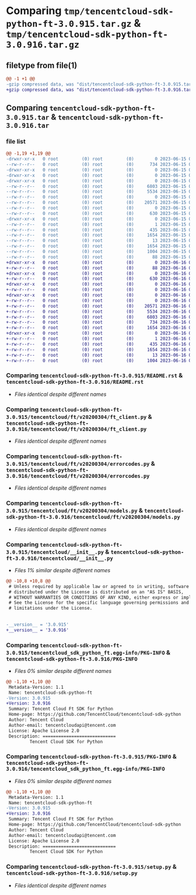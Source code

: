 # Comparing `tmp/tencentcloud-sdk-python-ft-3.0.915.tar.gz` & `tmp/tencentcloud-sdk-python-ft-3.0.916.tar.gz`

## filetype from file(1)

```diff
@@ -1 +1 @@
-gzip compressed data, was "dist/tencentcloud-sdk-python-ft-3.0.915.tar", last modified: Thu Jun 15 00:26:03 2023, max compression
+gzip compressed data, was "dist/tencentcloud-sdk-python-ft-3.0.916.tar", last modified: Fri Jun 16 00:34:16 2023, max compression
```

## Comparing `tencentcloud-sdk-python-ft-3.0.915.tar` & `tencentcloud-sdk-python-ft-3.0.916.tar`

### file list

```diff
@@ -1,19 +1,19 @@
-drwxr-xr-x   0 root         (0) root         (0)        0 2023-06-15 00:26:03.000000 tencentcloud-sdk-python-ft-3.0.915/
--rw-r--r--   0 root         (0) root         (0)      734 2023-06-15 00:26:03.000000 tencentcloud-sdk-python-ft-3.0.915/README.rst
-drwxr-xr-x   0 root         (0) root         (0)        0 2023-06-15 00:26:03.000000 tencentcloud-sdk-python-ft-3.0.915/tencentcloud/
-drwxr-xr-x   0 root         (0) root         (0)        0 2023-06-15 00:26:03.000000 tencentcloud-sdk-python-ft-3.0.915/tencentcloud/ft/
-drwxr-xr-x   0 root         (0) root         (0)        0 2023-06-15 00:26:03.000000 tencentcloud-sdk-python-ft-3.0.915/tencentcloud/ft/v20200304/
--rw-r--r--   0 root         (0) root         (0)     6803 2023-06-15 00:26:03.000000 tencentcloud-sdk-python-ft-3.0.915/tencentcloud/ft/v20200304/ft_client.py
--rw-r--r--   0 root         (0) root         (0)     5534 2023-06-15 00:26:03.000000 tencentcloud-sdk-python-ft-3.0.915/tencentcloud/ft/v20200304/errorcodes.py
--rw-r--r--   0 root         (0) root         (0)        0 2023-06-15 00:26:03.000000 tencentcloud-sdk-python-ft-3.0.915/tencentcloud/ft/v20200304/__init__.py
--rw-r--r--   0 root         (0) root         (0)    20571 2023-06-15 00:26:03.000000 tencentcloud-sdk-python-ft-3.0.915/tencentcloud/ft/v20200304/models.py
--rw-r--r--   0 root         (0) root         (0)        0 2023-06-15 00:26:03.000000 tencentcloud-sdk-python-ft-3.0.915/tencentcloud/ft/__init__.py
--rw-r--r--   0 root         (0) root         (0)      630 2023-06-15 00:26:03.000000 tencentcloud-sdk-python-ft-3.0.915/tencentcloud/__init__.py
-drwxr-xr-x   0 root         (0) root         (0)        0 2023-06-15 00:26:03.000000 tencentcloud-sdk-python-ft-3.0.915/tencentcloud_sdk_python_ft.egg-info/
--rw-r--r--   0 root         (0) root         (0)        1 2023-06-15 00:26:03.000000 tencentcloud-sdk-python-ft-3.0.915/tencentcloud_sdk_python_ft.egg-info/dependency_links.txt
--rw-r--r--   0 root         (0) root         (0)      435 2023-06-15 00:26:03.000000 tencentcloud-sdk-python-ft-3.0.915/tencentcloud_sdk_python_ft.egg-info/SOURCES.txt
--rw-r--r--   0 root         (0) root         (0)     1654 2023-06-15 00:26:03.000000 tencentcloud-sdk-python-ft-3.0.915/tencentcloud_sdk_python_ft.egg-info/PKG-INFO
--rw-r--r--   0 root         (0) root         (0)       13 2023-06-15 00:26:03.000000 tencentcloud-sdk-python-ft-3.0.915/tencentcloud_sdk_python_ft.egg-info/top_level.txt
--rw-r--r--   0 root         (0) root         (0)     1654 2023-06-15 00:26:03.000000 tencentcloud-sdk-python-ft-3.0.915/PKG-INFO
--rw-r--r--   0 root         (0) root         (0)     1004 2023-06-15 00:26:03.000000 tencentcloud-sdk-python-ft-3.0.915/setup.py
--rw-r--r--   0 root         (0) root         (0)       88 2023-06-15 00:26:03.000000 tencentcloud-sdk-python-ft-3.0.915/setup.cfg
+drwxr-xr-x   0 root         (0) root         (0)        0 2023-06-16 00:34:16.000000 tencentcloud-sdk-python-ft-3.0.916/
+-rw-r--r--   0 root         (0) root         (0)       88 2023-06-16 00:34:16.000000 tencentcloud-sdk-python-ft-3.0.916/setup.cfg
+drwxr-xr-x   0 root         (0) root         (0)        0 2023-06-16 00:34:16.000000 tencentcloud-sdk-python-ft-3.0.916/tencentcloud/
+-rw-r--r--   0 root         (0) root         (0)      630 2023-06-16 00:34:16.000000 tencentcloud-sdk-python-ft-3.0.916/tencentcloud/__init__.py
+drwxr-xr-x   0 root         (0) root         (0)        0 2023-06-16 00:34:16.000000 tencentcloud-sdk-python-ft-3.0.916/tencentcloud/ft/
+-rw-r--r--   0 root         (0) root         (0)        0 2023-06-16 00:34:16.000000 tencentcloud-sdk-python-ft-3.0.916/tencentcloud/ft/__init__.py
+drwxr-xr-x   0 root         (0) root         (0)        0 2023-06-16 00:34:16.000000 tencentcloud-sdk-python-ft-3.0.916/tencentcloud/ft/v20200304/
+-rw-r--r--   0 root         (0) root         (0)        0 2023-06-16 00:34:16.000000 tencentcloud-sdk-python-ft-3.0.916/tencentcloud/ft/v20200304/__init__.py
+-rw-r--r--   0 root         (0) root         (0)    20571 2023-06-16 00:34:16.000000 tencentcloud-sdk-python-ft-3.0.916/tencentcloud/ft/v20200304/models.py
+-rw-r--r--   0 root         (0) root         (0)     5534 2023-06-16 00:34:16.000000 tencentcloud-sdk-python-ft-3.0.916/tencentcloud/ft/v20200304/errorcodes.py
+-rw-r--r--   0 root         (0) root         (0)     6803 2023-06-16 00:34:16.000000 tencentcloud-sdk-python-ft-3.0.916/tencentcloud/ft/v20200304/ft_client.py
+-rw-r--r--   0 root         (0) root         (0)      734 2023-06-16 00:34:16.000000 tencentcloud-sdk-python-ft-3.0.916/README.rst
+-rw-r--r--   0 root         (0) root         (0)     1654 2023-06-16 00:34:16.000000 tencentcloud-sdk-python-ft-3.0.916/PKG-INFO
+drwxr-xr-x   0 root         (0) root         (0)        0 2023-06-16 00:34:16.000000 tencentcloud-sdk-python-ft-3.0.916/tencentcloud_sdk_python_ft.egg-info/
+-rw-r--r--   0 root         (0) root         (0)        1 2023-06-16 00:34:16.000000 tencentcloud-sdk-python-ft-3.0.916/tencentcloud_sdk_python_ft.egg-info/dependency_links.txt
+-rw-r--r--   0 root         (0) root         (0)      435 2023-06-16 00:34:16.000000 tencentcloud-sdk-python-ft-3.0.916/tencentcloud_sdk_python_ft.egg-info/SOURCES.txt
+-rw-r--r--   0 root         (0) root         (0)     1654 2023-06-16 00:34:16.000000 tencentcloud-sdk-python-ft-3.0.916/tencentcloud_sdk_python_ft.egg-info/PKG-INFO
+-rw-r--r--   0 root         (0) root         (0)       13 2023-06-16 00:34:16.000000 tencentcloud-sdk-python-ft-3.0.916/tencentcloud_sdk_python_ft.egg-info/top_level.txt
+-rw-r--r--   0 root         (0) root         (0)     1004 2023-06-16 00:34:16.000000 tencentcloud-sdk-python-ft-3.0.916/setup.py
```

### Comparing `tencentcloud-sdk-python-ft-3.0.915/README.rst` & `tencentcloud-sdk-python-ft-3.0.916/README.rst`

 * *Files identical despite different names*

### Comparing `tencentcloud-sdk-python-ft-3.0.915/tencentcloud/ft/v20200304/ft_client.py` & `tencentcloud-sdk-python-ft-3.0.916/tencentcloud/ft/v20200304/ft_client.py`

 * *Files identical despite different names*

### Comparing `tencentcloud-sdk-python-ft-3.0.915/tencentcloud/ft/v20200304/errorcodes.py` & `tencentcloud-sdk-python-ft-3.0.916/tencentcloud/ft/v20200304/errorcodes.py`

 * *Files identical despite different names*

### Comparing `tencentcloud-sdk-python-ft-3.0.915/tencentcloud/ft/v20200304/models.py` & `tencentcloud-sdk-python-ft-3.0.916/tencentcloud/ft/v20200304/models.py`

 * *Files identical despite different names*

### Comparing `tencentcloud-sdk-python-ft-3.0.915/tencentcloud/__init__.py` & `tencentcloud-sdk-python-ft-3.0.916/tencentcloud/__init__.py`

 * *Files 1% similar despite different names*

```diff
@@ -10,8 +10,8 @@
 # Unless required by applicable law or agreed to in writing, software
 # distributed under the License is distributed on an "AS IS" BASIS,
 # WITHOUT WARRANTIES OR CONDITIONS OF ANY KIND, either express or implied.
 # See the License for the specific language governing permissions and
 # limitations under the License.
 
 
-__version__ = '3.0.915'
+__version__ = '3.0.916'
```

### Comparing `tencentcloud-sdk-python-ft-3.0.915/tencentcloud_sdk_python_ft.egg-info/PKG-INFO` & `tencentcloud-sdk-python-ft-3.0.916/PKG-INFO`

 * *Files 0% similar despite different names*

```diff
@@ -1,10 +1,10 @@
 Metadata-Version: 1.1
 Name: tencentcloud-sdk-python-ft
-Version: 3.0.915
+Version: 3.0.916
 Summary: Tencent Cloud Ft SDK for Python
 Home-page: https://github.com/TencentCloud/tencentcloud-sdk-python
 Author: Tencent Cloud
 Author-email: tencentcloudapi@tencent.com
 License: Apache License 2.0
 Description: ============================
         Tencent Cloud SDK for Python
```

### Comparing `tencentcloud-sdk-python-ft-3.0.915/PKG-INFO` & `tencentcloud-sdk-python-ft-3.0.916/tencentcloud_sdk_python_ft.egg-info/PKG-INFO`

 * *Files 0% similar despite different names*

```diff
@@ -1,10 +1,10 @@
 Metadata-Version: 1.1
 Name: tencentcloud-sdk-python-ft
-Version: 3.0.915
+Version: 3.0.916
 Summary: Tencent Cloud Ft SDK for Python
 Home-page: https://github.com/TencentCloud/tencentcloud-sdk-python
 Author: Tencent Cloud
 Author-email: tencentcloudapi@tencent.com
 License: Apache License 2.0
 Description: ============================
         Tencent Cloud SDK for Python
```

### Comparing `tencentcloud-sdk-python-ft-3.0.915/setup.py` & `tencentcloud-sdk-python-ft-3.0.916/setup.py`

 * *Files identical despite different names*

